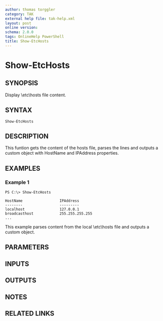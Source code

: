 ```yaml
---
author: thomas torggler
category: TAK
external help file: tak-help.xml
layout: post
online version: 
schema: 2.0.0
tags: OnlineHelp PowerShell
title: Show-EtcHosts
---
```


# Show-EtcHosts

## SYNOPSIS
Display \etc\hosts file content.

## SYNTAX

```
Show-EtcHosts
```

## DESCRIPTION
This funtion gets the content of the hosts file, parses the lines and outputs 
a custom object with HostName and IPAddress properties.

## EXAMPLES

### Example 1
```
PS C:\> Show-EtcHosts

HostName                 IPAddress
--------                 ---------
localhost                127.0.0.1
broadcasthost            255.255.255.255
...
```

This example parses content from the local \etc\hosts file and outputs a custom object.

## PARAMETERS

## INPUTS

## OUTPUTS

## NOTES

## RELATED LINKS

